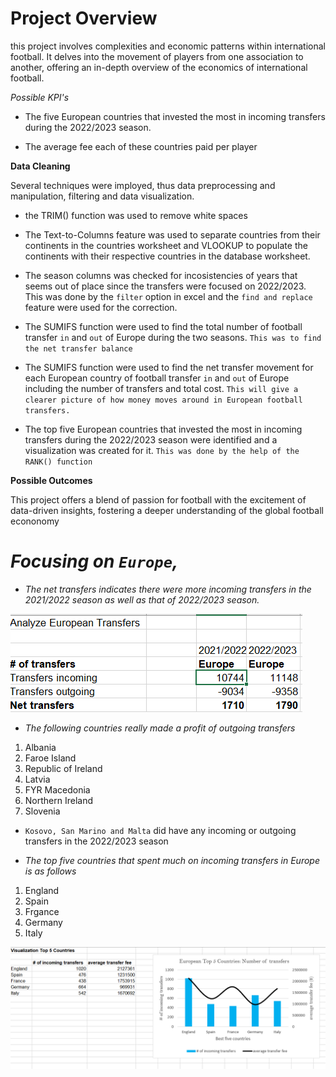 # Project Overview
this project involves complexities and economic patterns within international football. It delves into the movement of players from one association to another, offering an in-depth overview of the economics of international football.

_Possible KPI's_

- The five European countries that invested the most in incoming transfers during the 2022/2023 season.

- The average fee each of these countries paid per player

**Data Cleaning**

Several techniques were imployed, thus data preprocessing and manipulation, filtering and data visualization.

+ the TRIM() function was used to remove white spaces
+ The Text-to-Columns feature was used to separate countries from their continents in the countries worksheet and VLOOKUP to populate the continents with their respective countries in the database worksheet.

+ The season columns was checked for incosistencies of years that seems out of place since the transfers were focused on 2022/2023. This was done by the `filter` option in excel and the `find and replace` feature were used for the correction.

+ The SUMIFS function were used to find the total number of football transfer `in` and `out` of Europe during the two seasons. 
`This was to find the net transfer balance`
+ The SUMIFS function were used to find the net transfer movement for each European country of football transfer `in` and `out` of Europe including the number of transfers and total cost. 
`This will give a clearer picture of how money moves around in European football transfers.`

+ The top five European countries that invested the most in incoming transfers during the 2022/2023 season were identified and a visualization was created for it.
`This was done by the help of the RANK() function`

**Possible Outcomes**

This project offers a blend of passion for football with the excitement of data-driven insights, fostering a deeper understanding of the global football econonomy

# *Focusing on `Europe`,* 
- *The net transfers indicates there were more incoming transfers in the 2021/2022 season as well as that of 2022/2023 season.*
<img src='european transfer.png'>

- *The following countries really made a profit of outgoing transfers*

1. Albania
2. Faroe Island
3. Republic of Ireland
4. Latvia
5. FYR Macedonia
6. Northern Ireland
7. Slovenia


- `Kosovo, San Marino and Malta` did have any incoming or outgoing transfers in the 2022/2023 season

- *The top five countries that spent much on incoming transfers in Europe is as follows*
1. England
2. Spain
3. Frgance
4. Germany
5. Italy

<img src='visualization.png'>